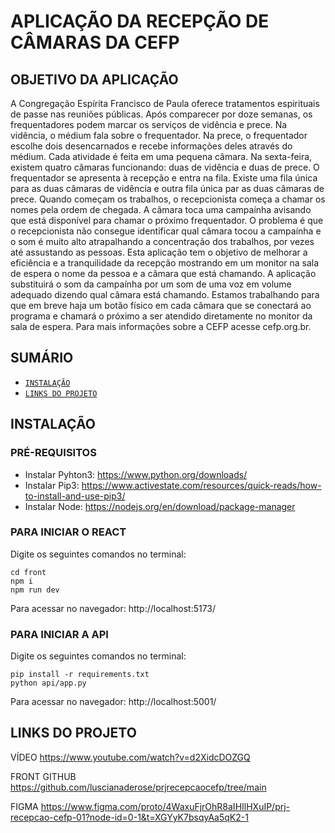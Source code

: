 # APLICAÇÃO DA RECEPÇÃO DE CÂMARAS DA CEFP
## OBJETIVO DA APLICAÇÃO
A Congregação Espírita Francisco de Paula oferece tratamentos espirituais de passe nas reuniões públicas. Após comparecer por doze semanas, os frequentadores podem marcar os serviços de vidência e prece. Na vidência, o médium fala sobre o frequentador. Na prece, o frequentador escolhe dois desencarnados e recebe informações deles através do médium. Cada atividade é feita em uma pequena câmara. Na sexta-feira, existem quatro câmaras funcionando: duas de vidência e duas de prece. O frequentador se apresenta à recepção e entra na fila. Existe uma fila única para as duas câmaras de vidência e outra fila única par as duas câmaras de prece. Quando começam os trabalhos, o recepcionista começa a chamar os nomes pela ordem de chegada. A câmara toca uma campaínha avisando que está disponível para chamar o próximo frequentador. O problema é que o recepcionista não consegue identificar qual câmara tocou a campaínha e o som é muito alto atrapalhando a concentração dos trabalhos, por vezes até assustando as pessoas. Esta aplicação tem o objetivo de melhorar a eficiência e a tranquilidade da recepção mostrando em um monitor na sala de espera o nome da pessoa e a câmara que está chamando. A aplicação substituirá o som da campaínha por um som de uma voz em volume adequado dizendo qual câmara está chamando. Estamos trabalhando para que em breve haja um botão físico em cada câmara que se conectará ao programa e chamará o próximo a ser atendido diretamente no monitor da sala de espera. Para mais informações sobre a CEFP acesse cefp.org.br.


## SUMÁRIO
- [`INSTALAÇÃO`](#INSTALAÇÃO)
- [`LINKS DO PROJETO`](#LINKS-DO-PROJETO)

## INSTALAÇÃO
### PRÉ-REQUISITOS
- Instalar Pyhton3: https://www.python.org/downloads/
- Instalar Pip3: https://www.activestate.com/resources/quick-reads/how-to-install-and-use-pip3/
- Instalar Node: https://nodejs.org/en/download/package-manager

### PARA INICIAR O REACT
Digite os seguintes comandos no terminal:
```
cd front
npm i
npm run dev
```
Para acessar no navegador:
http://localhost:5173/

### PARA INICIAR A API
Digite os seguintes comandos no terminal:
```
pip install -r requirements.txt
python api/app.py
```
Para acessar no navegador:
http://localhost:5001/


## LINKS DO PROJETO
VÍDEO
https://www.youtube.com/watch?v=d2XidcDOZGQ

FRONT GITHUB
https://github.com/luscianaderose/prjrecepcaocefp/tree/main

FIGMA
https://www.figma.com/proto/4WaxuFjrOhR8aIHIlHXuIP/prj-recepcao-cefp-01?node-id=0-1&t=XGYyK7bsqyAa5qK2-1




